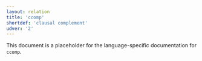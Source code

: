 ```yaml
---
layout: relation
title: 'ccomp'
shortdef: 'clausal complement'
udver: '2'
---
```


This document is a placeholder for the language-specific documentation
for `ccomp`.
